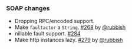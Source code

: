  [284]: https://github.com/eed3si9n/scalaxb/issues/284
  [279]: https://github.com/eed3si9n/scalaxb/pull/279
  [268]: https://github.com/eed3si9n/scalaxb/pull/268
  [@rubbish]: https://github.com/rubbish

### SOAP changes

- Dropping RPC/encoded support.
- Make `faultactor` a `String`. [#268][268] by [@rubbish][@rubbish]
- nillable fault support. [#284][284]
- Make http instances lazy. [#279][279] by [@rubbish][@rubbish]
